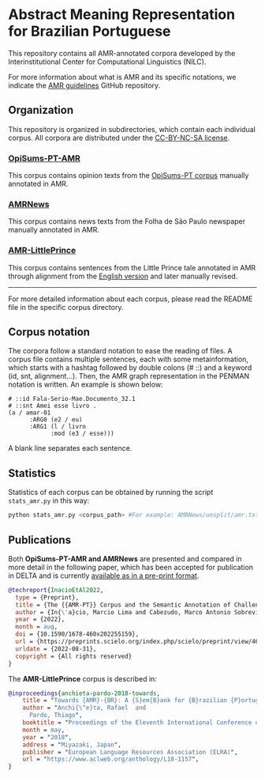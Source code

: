 # Abstract Meaning Representation for Brazilian Portuguese

This repository contains all AMR-annotated corpora developed by the Interinstitutional Center for Computational Linguistics (NILC).

For more information about what is AMR and its specific notations, we indicate the [AMR guidelines](https://github.com/amrisi/amr-guidelines) GitHub repository.

## Organization

This repository is organized in subdirectories, which contain each individual corpus. All corpora are distributed under the [CC-BY-NC-SA license](LICENSE.md).

### [OpiSums-PT-AMR](OpiSums-PT-AMR)

This corpus contains opinion texts from the [OpiSums-PT corpus](http://www.google.com/url?q=http%3A%2F%2Fconteudo.icmc.usp.br%2Fpessoas%2Ftaspardo%2Fsucinto%2Ffiles%2FOpiSums-PT.zip&sa=D&sntz=1&usg=AFQjCNH7mwRNQ3L4E_AYHlsXLCwKdmqgTA) manually annotated in AMR.

### [AMRNews](AMRNews)

This corpus contains news texts from the Folha de São Paulo newspaper manually annotated in AMR.

### [AMR-LittlePrince](AMR-LittlePrince)

This corpus contains sentences from the Little Prince tale annotated in AMR through alignment from the [English version](https://amr.isi.edu/download/amr-bank-struct-v1.6.txt) and later manually revised.

---

For more detailed information about each corpus, please read the README file in the specific corpus directory.

## Corpus notation

The corpora follow a standard notation to ease the reading of files. A corpus file contains multiple sentences, each with some metainformation, which starts with a hashtag followed by double colons (# ::) and a keyword (id, snt, alignment...). Then, the AMR graph representation in the PENMAN notation is written. An example is shown below:

```
# ::id Fala-Serio-Mae.Documento_32.1
# ::snt Amei esse livro .
(a / amar-01
      :ARG0 (e2 / eu)
      :ARG1 (l / livro
            :mod (e3 / esse)))
```

A blank line separates each sentence.


## Statistics

Statistics of each corpus can be obtained by running the script `stats_amr.py` in this way:

```sh
python stats_amr.py <corpus_path> #For example: AMRNews/unsplit/amr.txt
```

## Publications

Both **OpiSums-PT-AMR and AMRNews** are presented and compared in more detail in the following paper, which has been accepted for publication in DELTA and is currently [available as in a pre-print format](https://doi.org/10.1590/1678-460x202255159).

```bibtex
@techreport{InacioEtAl2022,
  type = {Preprint},
  title = {The {{AMR-PT}} Corpus and the Semantic Annotation of Challenging Sentences from Journalistic and Opinion Texts},
  author = {In{\'a}cio, Marcio Lima and Cabezudo, Marco Antonio Sobrevilla and Ramisch, Renata and Di Felippo, Ariani and Pardo, Thiago Alexandre Salgueiro},
  year = {2022},
  month = aug,
  doi = {10.1590/1678-460x202255159},
  url = {https://preprints.scielo.org/index.php/scielo/preprint/view/4652/version/4928},
  urldate = {2022-08-31},
  copyright = {All rights reserved}
}
```

The **AMR-LittlePrince** corpus is described in:

```bibtex
@inproceedings{anchieta-pardo-2018-towards,
    title = "Towards {AMR}-{BR}: A {S}em{B}ank for {B}razilian {P}ortuguese Language",
    author = "Anchi{\^e}ta, Rafael  and
      Pardo, Thiago",
    booktitle = "Proceedings of the Eleventh International Conference on Language Resources and Evaluation ({LREC} 2018)",
    month = may,
    year = "2018",
    address = "Miyazaki, Japan",
    publisher = "European Language Resources Association (ELRA)",
    url = "https://www.aclweb.org/anthology/L18-1157",
}
```
